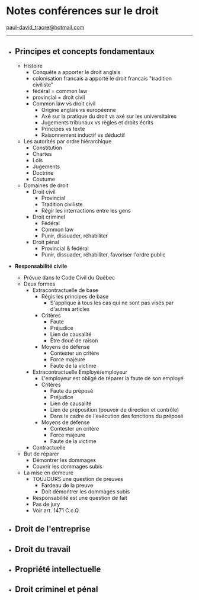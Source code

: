 # Notes conférences sur le droit
paul-david_traore@hotmail.com
___

- **Principes et concepts fondamentaux**
    - 
    - Histoire
        - Conquête a apporter le droit anglais
        - colonisation francais a apporté le droit francais "tradition civiliste"
        - fédéral = common law
        - provincial = droit civil
        - Common law vs droit civil
            - Origine anglais vs européenne
            - Axé sur la pratique du droit vs axé sur les universitaires
            - Jugements tribunaux vs règles et droits écrits
            - Principes vs texte
            - Raisonnement inductif vs déductif
    - Les autorités par ordre hiérarchique
        - Constitution
        - Chartes
        - Lois
        - Jugements
        - Doctrine
        - Coutume
    - Domaines de droit
        - Droit civil
            - Provincial
            - Tradition civiliste
            - Régir les interractions entre les gens
        - Droit criminel
            - Fédéral
            - Common law
            - Punir, dissuader, réhabiliter
        - Droit pénal
            - Provincial & fédéral
            - Punir, dissuader, réhabiliter, favoriser l'ordre public

- **Responsabilité civile**
    - Prévue dans le Code Civil du Québec
    - Deux formes
        - Extracontractuelle de base
            - Régis les principes de base
                - S'applique à tous les cas qui ne sont pas visés par d'autres articles
            - Critères
                - Faute
                - Préjudice
                - Lien de causalité
                - Être doué de raison
            - Moyens de défense
                - Contester un critère
                - Force majeure
                - Faute de la victime
        - Extracontractuelle Employé/employeur
            - L'employeur est obligé de réparer la faute de son employé
            - Critères
                - Faute du préposé
                - Préjudice
                - Lien de causalité
                - Lien de préposition (pouvoir de direction et contrôle)
                - Dans le cadre de l'exécution des fonctions du préposé
            - Moyens de défense
                - Contester un critère
                - Force majeure
                - Faute de la victime
        - Contractuelle
    - But de réparer
        - Démontrer les dommages
        - Couvrir les dommages subis
    - La mise en demeure
        - TOUJOURS une question de preuves
            - Fardeau de la preuve
            - Doit démontrer les dommages subis
        - Responsabilité est une question de fait
        - Pas de jury
        - Voir art. 1471 C.c.Q.
    

- **Droit de l'entreprise**
    - 

- **Droit du travail**
    - 

- **Propriété intellectuelle**
    - 

- **Droit criminel et pénal**
    - 
